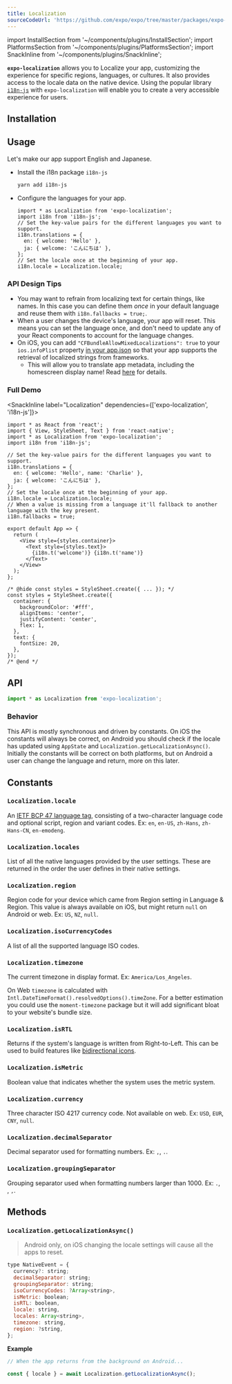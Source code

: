```yaml
---
title: Localization
sourceCodeUrl: 'https://github.com/expo/expo/tree/master/packages/expo-localization'
---
```


import InstallSection from '~/components/plugins/InstallSection';
import PlatformsSection from '~/components/plugins/PlatformsSection';
import SnackInline from '~/components/plugins/SnackInline';

**`expo-localization`** allows you to Localize your app, customizing the experience for specific regions, languages, or cultures. It also provides access to the locale data on the native device.
Using the popular library [`i18n-js`](https://github.com/fnando/i18n-js) with `expo-localization` will enable you to create a very accessible experience for users.

<PlatformsSection android emulator ios simulator web />

## Installation

<InstallSection packageName="expo-localization" />

## Usage

Let's make our app support English and Japanese.

- Install the i18n package `i18n-js`

  ```sh
  yarn add i18n-js
  ```

- Configure the languages for your app.

  ```tsx
  import * as Localization from 'expo-localization';
  import i18n from 'i18n-js';
  // Set the key-value pairs for the different languages you want to support.
  i18n.translations = {
    en: { welcome: 'Hello' },
    ja: { welcome: 'こんにちは' },
  };
  // Set the locale once at the beginning of your app.
  i18n.locale = Localization.locale;
  ```

### API Design Tips

- You may want to refrain from localizing text for certain things, like names. In this case you can define them _once_ in your default language and reuse them with `i18n.fallbacks = true;`.
- When a user changes the device's language, your app will reset. This means you can set the language once, and don't need to update any of your React components to account for the language changes.
- On iOS, you can add `"CFBundleAllowMixedLocalizations": true` to your `ios.infoPlist` property [in your app.json](https://docs.expo.io/workflow/configuration/#ios) so that your app supports the retrieval of localized strings from frameworks.
  - This will allow you to translate app metadata, including the homescreen display name! Read [here](../../../distribution/app-stores.md#localizing-your-ios-app) for details.

### Full Demo

<SnackInline label="Localization" dependencies={['expo-localization', 'i18n-js']}>

```tsx
import * as React from 'react';
import { View, StyleSheet, Text } from 'react-native';
import * as Localization from 'expo-localization';
import i18n from 'i18n-js';

// Set the key-value pairs for the different languages you want to support.
i18n.translations = {
  en: { welcome: 'Hello', name: 'Charlie' },
  ja: { welcome: 'こんにちは' },
};
// Set the locale once at the beginning of your app.
i18n.locale = Localization.locale;
// When a value is missing from a language it'll fallback to another language with the key present.
i18n.fallbacks = true;

export default App => {
  return (
    <View style={styles.container}>
      <Text style={styles.text}>
        {i18n.t('welcome')} {i18n.t('name')}
      </Text>
    </View>
  );
};

/* @hide const styles = StyleSheet.create({ ... }); */
const styles = StyleSheet.create({
  container: {
    backgroundColor: '#fff',
    alignItems: 'center',
    justifyContent: 'center',
    flex: 1,
  },
  text: {
    fontSize: 20,
  },
});
/* @end */
```

</SnackInline>

## API

```ts
import * as Localization from 'expo-localization';
```

### Behavior

This API is mostly synchronous and driven by constants. On iOS the constants will always be correct, on Android you should check if the locale has updated using `AppState` and `Localization.getLocalizationAsync()`. Initially the constants will be correct on both platforms, but on Android a user can change the language and return, more on this later.

## Constants

### `Localization.locale`

An [IETF BCP 47 language tag](https://en.wikipedia.org/wiki/IETF_language_tag), consisting of a two-character language code and optional script, region and variant codes. Ex: `en`, `en-US`, `zh-Hans`, `zh-Hans-CN`, `en-emodeng`.

### `Localization.locales`

List of all the native languages provided by the user settings. These are returned in the order the user defines in their native settings.

### `Localization.region`

Region code for your device which came from Region setting in Language & Region. This value is always available on iOS, but might return `null` on Android or web. Ex: `US`, `NZ`, `null`.

### `Localization.isoCurrencyCodes`

A list of all the supported language ISO codes.

### `Localization.timezone`

The current timezone in display format. Ex: `America/Los_Angeles`.

On Web `timezone` is calculated with `Intl.DateTimeFormat().resolvedOptions().timeZone`. For a better estimation you could use the `moment-timezone` package but it will add significant bloat to your website's bundle size.

### `Localization.isRTL`

Returns if the system's language is written from Right-to-Left. This can be used to build features like [bidirectional icons](https://material.io/design/usability/bidirectionality.html).

### `Localization.isMetric`

Boolean value that indicates whether the system uses the metric system.

### `Localization.currency`

Three character ISO 4217 currency code. Not available on web. Ex: `USD`, `EUR`, `CNY`, `null`.

### `Localization.decimalSeparator`

Decimal separator used for formatting numbers. Ex: `,`, `.`.

### `Localization.groupingSeparator`

Grouping separator used when formatting numbers larger than 1000. Ex: `.`, ` `, `,`.

## Methods

### `Localization.getLocalizationAsync()`

> Android only, on iOS changing the locale settings will cause all the apps to reset.

```js
type NativeEvent = {
  currency?: string;
  decimalSeparator: string;
  groupingSeparator: string;
  isoCurrencyCodes: ?Array<string>,
  isMetric: boolean;
  isRTL: boolean,
  locale: string,
  locales: Array<string>,
  timezone: string,
  region: ?string,
};
```

**Example**

```js
// When the app returns from the background on Android...

const { locale } = await Localization.getLocalizationAsync();
```
